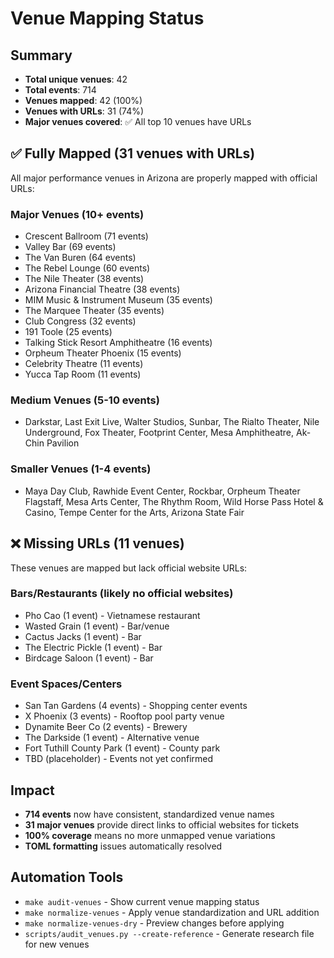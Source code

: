# Venue Mapping Status

## Summary
- **Total unique venues**: 42
- **Total events**: 714  
- **Venues mapped**: 42 (100%)
- **Venues with URLs**: 31 (74%)
- **Major venues covered**: ✅ All top 10 venues have URLs

## ✅ Fully Mapped (31 venues with URLs)
All major performance venues in Arizona are properly mapped with official URLs:

### Major Venues (10+ events)
- Crescent Ballroom (71 events) 
- Valley Bar (69 events)
- The Van Buren (64 events) 
- The Rebel Lounge (60 events)
- The Nile Theater (38 events)
- Arizona Financial Theatre (38 events)
- MIM Music & Instrument Museum (35 events)
- The Marquee Theater (35 events)
- Club Congress (32 events)
- 191 Toole (25 events)
- Talking Stick Resort Amphitheatre (16 events)
- Orpheum Theater Phoenix (15 events)
- Celebrity Theatre (11 events)
- Yucca Tap Room (11 events)

### Medium Venues (5-10 events)
- Darkstar, Last Exit Live, Walter Studios, Sunbar, The Rialto Theater, Nile Underground, Fox Theater, Footprint Center, Mesa Amphitheatre, Ak-Chin Pavilion

### Smaller Venues (1-4 events)
- Maya Day Club, Rawhide Event Center, Rockbar, Orpheum Theater Flagstaff, Mesa Arts Center, The Rhythm Room, Wild Horse Pass Hotel & Casino, Tempe Center for the Arts, Arizona State Fair

## ❌ Missing URLs (11 venues)
These venues are mapped but lack official website URLs:

### Bars/Restaurants (likely no official websites)
- Pho Cao (1 event) - Vietnamese restaurant
- Wasted Grain (1 event) - Bar/venue
- Cactus Jacks (1 event) - Bar
- The Electric Pickle (1 event) - Bar
- Birdcage Saloon (1 event) - Bar

### Event Spaces/Centers
- San Tan Gardens (4 events) - Shopping center events
- X Phoenix (3 events) - Rooftop pool party venue
- Dynamite Beer Co (2 events) - Brewery
- The Darkside (1 event) - Alternative venue
- Fort Tuthill County Park (1 event) - County park
- TBD (placeholder) - Events not yet confirmed

## Impact
- **714 events** now have consistent, standardized venue names
- **31 major venues** provide direct links to official websites for tickets
- **100% coverage** means no more unmapped venue variations
- **TOML formatting** issues automatically resolved

## Automation Tools
- `make audit-venues` - Show current venue mapping status
- `make normalize-venues` - Apply venue standardization and URL addition
- `make normalize-venues-dry` - Preview changes before applying
- `scripts/audit_venues.py --create-reference` - Generate research file for new venues